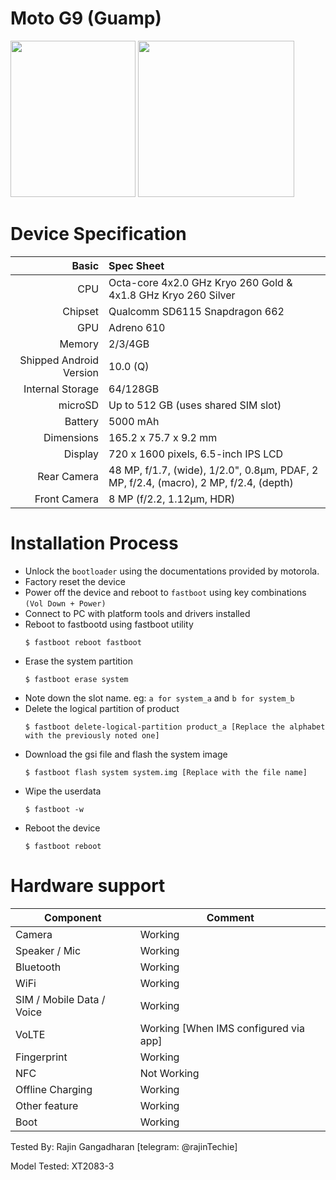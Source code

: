 # Moto G9 (Guamp)

<img src="https://fdn2.gsmarena.com/vv/bigpic/motorola-moto-g9.jpg" width="200" height="250" /> <img src="https://fdn.gsmarena.com/imgroot/news/20/08/motorola-moto-g9-announcement/-315/gsmarena_003.jpg" width="250" height="250" />

# Device Specification

Basic   | Spec Sheet
-------:|:-------------------------
CPU     | Octa-core 4x2.0 GHz Kryo 260 Gold & 4x1.8 GHz Kryo 260 Silver
Chipset | Qualcomm SD6115 Snapdragon 662
GPU     | Adreno 610
Memory  | 2/3/4GB
Shipped Android Version | 10.0 (Q)
Internal Storage | 64/128GB
microSD | Up to 512 GB (uses shared SIM slot)
Battery | 5000 mAh
Dimensions | 165.2 x 75.7 x 9.2 mm
Display | 720 x 1600  pixels, 6.5-inch IPS LCD
Rear Camera  | 48 MP, f/1.7, (wide), 1/2.0", 0.8µm, PDAF, 2 MP, f/2.4, (macro), 2 MP, f/2.4, (depth)
Front Camera | 8 MP (f/2.2, 1.12µm, HDR)

# Installation Process

* Unlock the `bootloader` using the documentations provided by motorola.
* Factory reset the device
* Power off the device and reboot to `fastboot` using key combinations `(Vol Down + Power)`
* Connect to PC with platform tools and drivers installed
* Reboot to fastbootd using fastboot utility
     ```
     $ fastboot reboot fastboot
     ```
* Erase the system partition
     ```
     $ fastboot erase system
     ```
* Note down the slot name. eg: `a for system_a` and `b for system_b`
* Delete the logical partition of product
     ```
     $ fastboot delete-logical-partition product_a [Replace the alphabet with the previously noted one]
     ```
* Download the gsi file and flash the system image
     ```
     $ fastboot flash system system.img [Replace with the file name]
     ```
* Wipe the userdata
     ```
     $ fastboot -w
     ```
* Reboot the device
     ```
     $ fastboot reboot
     ```

# Hardware support

| Component                 |      Comment                                              |
|---------------------------|-----------------------------------------------------------|
| Camera                    | Working                                              |
| Speaker / Mic             | Working                                              |
| Bluetooth                 | Working                                              |
| WiFi                      | Working                                              |
| SIM / Mobile Data / Voice | Working                                              |
| VoLTE                     | Working [When IMS configured via app]                |
| Fingerprint               | Working                                              |
| NFC                       | Not Working                                          |
| Offline Charging          | Working                                              |
| Other feature             | Working                                              |
| Boot                      | Working                                              |

Tested By: Rajin Gangadharan [telegram: @rajinTechie]

Model Tested: XT2083-3